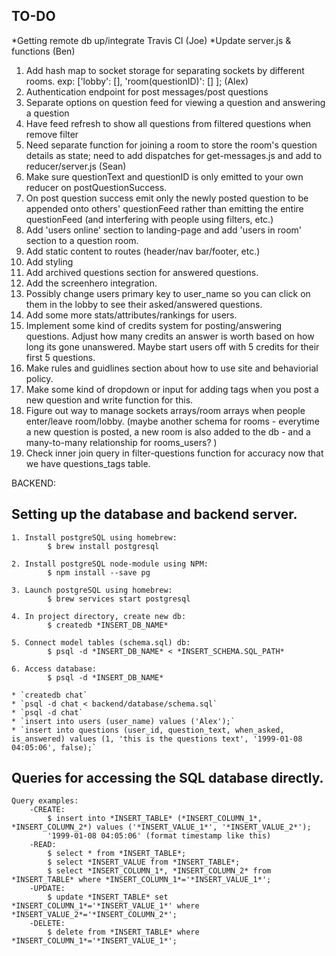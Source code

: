 ## TO-DO
*Getting remote db up/integrate Travis CI (Joe)
*Update server.js & functions (Ben)

1. Add hash map to socket storage for separating sockets by different rooms.
	exp: ['lobby': [], 'room(questionID)': [] ]; (Alex)
2. Authentication endpoint for post messages/post questions
3. Separate options on question feed for viewing a question and answering a question
4. Have feed refresh to show all questions from filtered questions when remove filter
5. Need separate function for joining a room to store the room's question details as state; need to add dispatches for get-messages.js and add to reducer/server.js (Sean)
6. Make sure questionText and questionID is only emitted to your own reducer on postQuestionSuccess.
7. On post question success emit only the newly posted question to be appended onto others' questionFeed rather than emitting the entire questionFeed (and interfering with people using filters, etc.)
8. Add 'users online' section to landing-page and add 'users in room' section to a question room.
9. Add static content to routes (header/nav bar/footer, etc.)
10. Add styling
11. Add archived questions section for answered questions.
12. Add the screenhero integration.
13. Possibly change users primary key to user_name so you can click on them in the lobby to see their asked/answered questions.
14. Add some more stats/attributes/rankings for users.
15. Implement some kind of credits system for posting/answering questions. Adjust how many credits an answer is worth based on how long its gone unanswered. Maybe start users off with 5 credits for their first 5 questions.
16. Make rules and guidlines section about how to use site and behaviorial policy.
17. Make some kind of dropdown or input for adding tags when you post a new question and write function for this.
18. Figure out way to manage sockets arrays/room arrays when people enter/leave room/lobby. (maybe another schema for rooms - everytime a new question is posted, a new room is also added to the db - and a many-to-many relationship for rooms_users? )
19. Check inner join query in filter-questions function for accuracy now that we have questions_tags table.

BACKEND:
## Setting up the database and backend server.

	1. Install postgreSQL using homebrew:
			$ brew install postgresql

	2. Install postgreSQL node-module using NPM:
			$ npm install --save pg

	3. Launch postgreSQL using homebrew:
			$ brew services start postgresql

	4. In project directory, create new db:
			$ createdb *INSERT_DB_NAME*

	5. Connect model tables (schema.sql) db:
			$ psql -d *INSERT_DB_NAME* < *INSERT_SCHEMA.SQL_PATH*

	6. Access database:
			$ psql -d *INSERT_DB_NAME*

	* `createdb chat`
	* `psql -d chat < backend/database/schema.sql`
	* `psql -d chat`
	* `insert into users (user_name) values ('Alex');`
	* `insert into questions (user_id, question_text, when_asked, is_answered) values (1, 'this is the questions text', '1999-01-08 04:05:06', false);`


## Queries for accessing the SQL database directly.

	Query examples:
		-CREATE:
			$ insert into *INSERT_TABLE* (*INSERT_COLUMN_1*, *INSERT_COLUMN_2*) values ('*INSERT_VALUE_1*', '*INSERT_VALUE_2*');
			'1999-01-08 04:05:06' (format timestamp like this)
		-READ:
			$ select * from *INSERT_TABLE*;
			$ select *INSERT_VALUE from *INSERT_TABLE*;
			$ select *INSERT_COLUMN_1*, *INSERT_COLUMN_2* from *INSERT_TABLE* where *INSERT_COLUMN_1*='*INSERT_VALUE_1*';
		-UPDATE:
			$ update *INSERT_TABLE* set *INSERT_COLUMN_1*='*INSERT_VALUE_1*' where *INSERT_VALUE_2*='*INSERT_COLUMN_2*';
		-DELETE:
			$ delete from *INSERT_TABLE* where *INSERT_COLUMN_1*='*INSERT_VALUE_1*';
